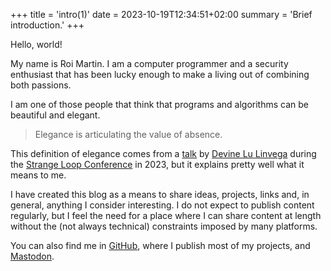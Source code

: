 +++
title = 'intro(1)'
date = 2023-10-19T12:34:51+02:00
summary = 'Brief introduction.'
+++

Hello, world!

My name is Roi Martin. I am a computer programmer and a security
enthusiast that has been lucky enough to make a living out of
combining both passions.

I am one of those people that think that programs and algorithms can
be beautiful and elegant.

> Elegance is articulating the value of absence.

This definition of elegance comes from a [talk] by [Devine Lu Linvega]
during the [Strange Loop Conference] in 2023, but it explains pretty
well what it means to me.

I have created this blog as a means to share ideas, projects, links
and, in general, anything I consider interesting. I do not expect to
publish content regularly, but I feel the need for a place where I can
share content at length without the (not always technical) constraints
imposed by many platforms.

You can also find me in [GitHub], where I publish most of my projects,
and [Mastodon].


[talk]: https://youtu.be/T3u7bGgVspM
[Strange Loop Conference]: https://thestrangeloop.com/
[Devine Lu Linvega]: http://wiki.xxiivv.com/
[GitHub]: https://github.com/jroimartin
[Mastodon]: https://fosstodon.org/@jroimartin

